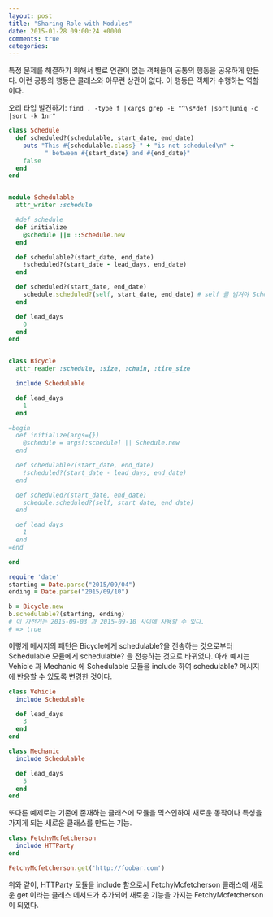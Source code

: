 ```yaml
---
layout: post
title: "Sharing Role with Modules"
date: 2015-01-28 09:00:24 +0000
comments: true
categories: 
---
```


특정 문제를 해결하기 위해서 별로 연관이 없는 객체들이 공통의 행동을 공유하게 만든다. 이런 공통의 행동은 클래스와 아무런 상관이 없다. 이 행동은 객체가 수행하는 역할이다.

오리 타입 발견하기: `find . -type f |xargs grep -E "^\s*def |sort|uniq -c |sort -k 1nr"`

```ruby
class Schedule
  def scheduled?(schedulable, start_date, end_date)
    puts "This #{schedulable.class} " + "is not scheduled\n" +
          " between #{start_date} and #{end_date}"
    false
  end
end
```

```ruby

module Schedulable
  attr_writer :schedule

  #def schedule
  def initialize
    @schedule ||= ::Schedule.new
  end

  def schedulable?(start_date, end_date)
    !scheduled?(start_date - lead_days, end_date)
  end

  def scheduled?(start_date, end_date)
    schedule.scheduled?(self, start_date, end_date) # self 를 넘겨야 Schedule 클래스에서 schedulable.class 값이 확인된다.
  end

  def lead_days
    0
  end
end


class Bicycle
  attr_reader :schedule, :size, :chain, :tire_size

  include Schedulable

  def lead_days
    1
  end

=begin
  def initialize(args={})
    @schedule = args[:schedule] || Schedule.new
  end

  def schedulable?(start_date, end_date)
    !scheduled?(start_date - lead_days, end_date)
  end

  def scheduled?(start_date, end_date)
    schedule.scheduled?(self, start_date, end_date)
  end

  def lead_days
    1
  end
=end

end

require 'date'
starting = Date.parse("2015/09/04")
ending = Date.parse("2015/09/10")

b = Bicycle.new
b.schedulable?(starting, ending)
# 이 자전거는 2015-09-03 과 2015-09-10 사이에 사용할 수 있다.
# => true
```

이렇게 메시지의 패턴은 Bicycle에게 schedulable?을 전송하는 것으로부터 Schedulable 모듈에게 schedulable? 을 전송하는 것으로 바뀌었다. 아래 예시는 Vehicle 과 Mechanic 에 Schedulable 모듈을 include  하여 schedulable? 메시지에 반응할 수 있도록 변경한 것이다.

```ruby
class Vehicle
  include Schedulable

  def lead_days
    3
  end
end

class Mechanic
  include Schedulable

  def lead_days
    5
  end
end
```

또다른 예제로는 기존에 존재하는 클래스에 모듈을 믹스인하여 새로운 동작이나 특성을 가지게 되는 새로운 클래스를 만드는 기능.
```ruby
class FetchyMcfetcherson
  include HTTParty
end

FetchyMcfetcherson.get('http://foobar.com')
```

위와 같이, HTTParty 모듈을 include 함으로서 FetchyMcfetcherson 클래스에 새로운 get 이라는 클래스 메서드가 추가되어 새로운 기능을 가지는 FetchyMcfetcherson 이 되었다.


